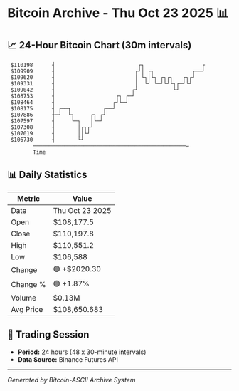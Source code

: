 # Bitcoin Archive - Thu Oct 23 2025 📊

## 📈 24-Hour Bitcoin Chart (30m intervals)

```
 $110198      ┤                          ┌┐                  ┌ 
 $109909      ┤                         ┌┘│ ┌┐            ┌──┘ 
 $109620      ┤                         │ └┐│└┐ ┌┐┌┐   ┌┐┌┘    
 $109331      ┤                         │  └┘ └─┘└┘└┐┌─┘└┘     
 $109042      ┤                        ┌┘           └┘         
 $108753      ┤                   ┌┐ ┌─┘                       
 $108464      ┤                  ┌┘└─┘                         
 $108175      ┤ ┌──┐          ┌──┘                             
 $107886      ┼─┘  └┐     ┌┐ ┌┘                                
 $107597      ┤     └─┐   │└─┘                                 
 $107308      ┤       │┌┐┌┘                                    
 $107019      ┤       ││└┘                                     
 $106730      ┤       └┘                                       
        ────────────────────────────────────────────────→
        Time
```

## 📊 Daily Statistics

| Metric | Value |
|--------|-------|
| Date | Thu Oct 23 2025 |
| Open | $108,177.5 |
| Close | $110,197.8 |
| High | $110,551.2 |
| Low | $106,588 |
| Change | 🟢 +$2020.30 |
| Change % | 🟢 +1.87% |
| Volume | $0.13M |
| Avg Price | $108,650.683 |

## 📅 Trading Session

- **Period:** 24 hours (48 x 30-minute intervals)
- **Data Source:** Binance Futures API

---
*Generated by Bitcoin-ASCII Archive System*
